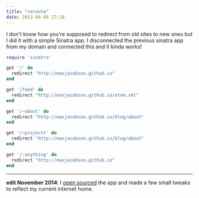 ```yaml
---
title: "reroute"
date: 2013-06-09 17:18
---
```


I don't know how you're supposed to redirect from old sites to new ones but I
did it with a simple Sinatra app. I disconnected the previous sinatra app from
my domain and connected this and it kinda works!

```ruby
require 'sinatra'

get '/' do
  redirect "http://maxjacobson.github.io"
end

get '/feed' do
  redirect "http://maxjacobson.github.io/atom.xml"
end

get '/~about' do
  redirect "http://maxjacobson.github.io/blog/about"
end

get '/~projects' do
  redirect "http://maxjacobson.github.io/blog/about"
end

get '/:anything' do
  redirect "http://maxjacobson.github.io"
end
```

* * *

**edit November 2014**: I [open sourced][] the app and made a few small tweaks
to reflect my current internet home.

[open sourced]: https://github.com/maxjacobson/maxjacobson.net
